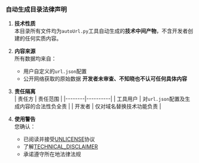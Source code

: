 ### 自动生成目录法律声明

1. **技术性质**  
   本目录所有文件均为`autoUrl.py`工具自动生成的**技术中间产物**，不含开发者创建的任何实质内容。

2. **内容来源**  
   所有数据均来自：
   - 用户自定义的`url.json`配置
   - 公开网络获取的原始数据
   **开发者未审查、不知晓也不认可任何具体内容**

3. **责任隔离**  
   | 责任方 | 责任范围 |
   |--------|----------|
   | 工具用户 | 对`url.json`配置及生成内容的合法性负全责 |
   | 开发者 | 仅对域名替换技术功能负责 |

4. **使用警告**  
   您确认：
   - 已阅读并接受[UNLICENSE](../UNLICENSE)协议
   - 了解[TECHNICAL_DISCLAIMER](../TECHNICAL_DISCLAIMER.md)
   - 承诺遵守所在地法律法规